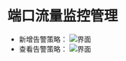 ﻿# 端口流量监控管理
- 新增告警策略：
![界面](../../../../image/AIDC/ARGUS-Monitoring/Network-Monitoring-Port-CRC-Monitoring-3.png)
- 查看告警策略：
![界面](../../../../image/AIDC/ARGUS-Monitoring/Network-Monitoring-Port-CRC-Monitoring-4.png)
